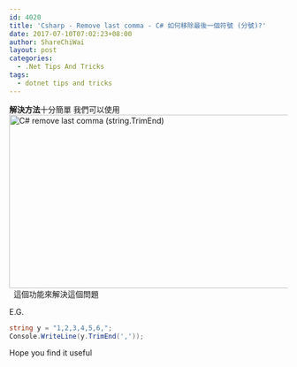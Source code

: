 ```yaml
---
id: 4020
title: 'Csharp - Remove last comma - C# 如何移除最後一個符號 (分號)?'
date: 2017-07-10T07:02:23+08:00
author: ShareChiWai
layout: post
categories:
  - .Net Tips And Tricks
tags:
  - dotnet tips and tricks
---
```


**解決方法**十分簡單
我們可以使用 [<img class="alignnone size-full wp-image-4021" src="https://i0.wp.com/blog.sharechiwai.com/wp-content/uploads/2017/07/removeComma.png?resize=625%2C314" alt="C# remove last comma (string.TrimEnd)" width="625" height="314" sizes="(max-width: 625px) 100vw, 625px" data-recalc-dims="1" />](https://i0.wp.com/blog.sharechiwai.com/wp-content/uploads/2017/07/removeComma.png)  這個功能來解決這個問題

E.G.

```csharp
string y = "1,2,3,4,5,6,";
Console.WriteLine(y.TrimEnd(','));
```

Hope you find it useful

